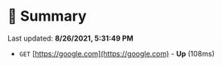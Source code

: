 # 📖 Summary
Last updated: **8/26/2021, 5:31:49 PM**

- `GET` [https://google.com](https://google.com) - **Up** (108ms)
